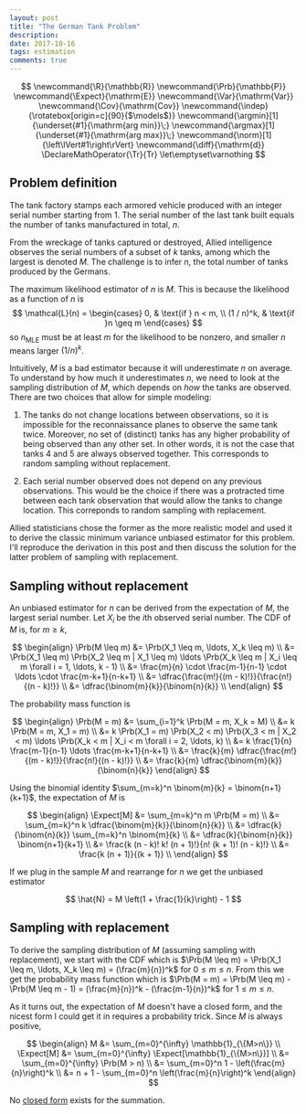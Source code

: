 ```yaml
---
layout: post
title: "The German Tank Problem"
description:
date: 2017-10-16
tags: estimation
comments: true
---
```


$$
  \newcommand{\R}{\mathbb{R}}
  \newcommand{\Prb}{\mathbb{P}}
  \newcommand{\Expect}{\mathrm{E}}
  \newcommand{\Var}{\mathrm{Var}}
  \newcommand{\Cov}{\mathrm{Cov}}
  \newcommand{\indep}{\rotatebox[origin=c]{90}{$\models$}}
  \newcommand{\argmin}[1]{\underset{#1}{\mathrm{arg min}}\;}
  \newcommand{\argmax}[1]{\underset{#1}{\mathrm{arg max}}\;}
  \newcommand{\norm}[1]{\left\lVert#1\right\rVert}
  \newcommand{\diff}{\mathrm{d}}
  \DeclareMathOperator{\Tr}{Tr}
  \let\emptyset\varnothing
$$

## Problem definition

The tank factory stamps each armored vehicle produced with an integer serial number starting from 1. The serial number of the last tank built equals the number of tanks manufactured in total, $n$.

From the wreckage of tanks captured or destroyed, Allied intelligence observes the serial numbers of a subset of $k$ tanks, among which the largest is denoted $M$. The challenge is to infer $n$, the total number of tanks produced by the Germans.

The maximum likelihood estimator of $n$ is $M$. This is because the likelihood as a function of $n$ is
$$
\mathcal{L}(n) = \begin{cases}
  0,         & \text{if } n < m, \\
  (1 / n)^k, & \text{if }n \geq m
\end{cases}
$$
so $n_{\text{MLE}}$ must be at least $m$ for the likelihood to be nonzero, and smaller $n$ means larger $(1 / n)^k$.

Intuitively, $M$ is a bad estimator because it will underestimate $n$ on average. To understand by how much it underestimates $n$, we need to look at the sampling distribution of $M$, which depends on _how_ the tanks are observed. There are two choices that allow for simple modeling:

1. The tanks do not change locations between observations, so it is impossible for the reconnaissance planes to observe the same tank twice. Moreover, no set of (distinct) tanks has any higher probability of being observed than any other set. In other words, it is not the case that tanks 4 and 5 are always observed together. This corresponds to random sampling without replacement.

2. Each serial number observed does not depend on any previous observations. This would be the choice if there was a protracted time between each tank observation that would allow the tanks to change location. This correponds to random sampling with replacement.

Allied statisticians chose the former as the more realistic model and used it to derive the classic minimum variance unbiased estimator for this problem. I'll reproduce the derivation in this post and then discuss the solution for the latter problem of sampling with replacement.

## Sampling without replacement

An unbiased estimator for $n$ can be derived from the expectation of $M$, the largest serial number.
Let $X_i$ be the $i$th observed serial number. The CDF of $M$ is, for $m \geq k$,

$$
\begin{align}
\Prb(M \leq m) &= \Prb(X_1 \leq m, \ldots, X_k \leq m) \\
  &= \Prb(X_1 \leq m) \Prb(X_2 \leq m | X_1 \leq m) \ldots \Prb(X_k \leq m | X_i \leq m \forall i = 1, \ldots, k - 1) \\
  &= \frac{m}{n} \cdot \frac{m-1}{n-1} \cdot \ldots \cdot \frac{m-k+1}{n-k+1} \\
  &= \dfrac{\frac{m!}{(m - k)!}}{\frac{n!}{(n - k)!}} \\
  &= \dfrac{\binom{m}{k}}{\binom{n}{k}} \\
\end{align}
$$

The probability mass function is

$$
\begin{align}
\Prb(M = m) &= \sum_{i=1}^k \Prb(M = m, X_k = M) \\
  &= k \Prb(M = m, X_1 = m) \\
  &= k \Prb(X_1 = m) \Prb(X_2 < m) \Prb(X_3 < m | X_2 < m) \ldots \Prb(X_k < m | X_i < m \forall i = 2, \ldots, k) \\
  &= k \frac{1}{n} \frac{m-1}{n-1} \ldots \frac{m-k+1}{n-k+1} \\
  &= \frac{k}{m} \dfrac{\frac{m!}{(m - k)!}}{\frac{n!}{(n - k)!}} \\
  &= \frac{k}{m} \dfrac{\binom{m}{k}}{\binom{n}{k}}
\end{align}
$$

Using the binomial identity $\sum_{m=k}^n \binom{m}{k} = \binom{n+1}{k+1}$, the expectation of $M$ is

$$
\begin{align}
\Expect[M] &= \sum_{m=k}^n m \Prb(M = m) \\
  &= \sum_{m=k}^n k \dfrac{\binom{m}{k}}{\binom{n}{k}} \\
  &= \dfrac{k}{\binom{n}{k}} \sum_{m=k}^n \binom{m}{k} \\
  &= \dfrac{k}{\binom{n}{k}} \binom{n+1}{k+1} \\
  &= \frac{k (n - k)! k! (n + 1)!}{n! (k + 1)! (n - k)!} \\
  &= \frac{k (n + 1)}{(k + 1)} \\
\end{align}
$$

If we plug in the sample $M$ and rearrange for $n$ we get the unbiased estimator

$$ \hat{N} = M \left(1 + \frac{1}{k}\right) - 1 $$

## Sampling with replacement

To derive the sampling distribution of $M$ (assuming sampling with replacement), we start with the CDF which is $\Prb(M \leq m) = \Prb(X_1 \leq m, \ldots, X_k \leq m) = (\frac{m}{n})^k$ for $0 \leq m \leq n$.
From this we get the probability mass function which is
$\Prb(M = m) = \Prb(M \leq m) - \Prb(M \leq m - 1) = (\frac{m}{n})^k - (\frac{m-1}{n})^k$ for $1 \leq m \leq n$.

As it turns out, the expectation of $M$ doesn't have a closed form, and the nicest form I could get it in requires a probability trick. Since $M$ is always positive,

$$
\begin{align}
M &= \sum_{m=0}^{\infty} \mathbb{1}_{\{M>n\}} \\
\Expect[M] &= \sum_{m=0}^{\infty} \Expect[\mathbb{1}_{\{M>n\}}] \\
  &= \sum_{m=0}^{\infty} \Prb(M > n) \\
  &= \sum_{m=0}^n 1 - \left(\frac{m}{n}\right)^k \\
  &= n + 1 - \sum_{m=0}^n \left(\frac{m}{n}\right)^k
\end{align}
$$

No [closed form](http://mathworld.wolfram.com/PowerSum.html) exists for the summation.
